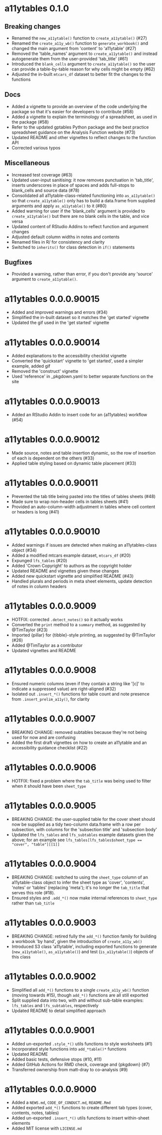 # a11ytables 0.1.0

## Breaking changes

* Renamed the `new_a11ytable()` function to `create_a11ytable()` (#27)
* Renamed the `create_a11y_wb()` function to `generate_workbook()` and changed the main argument from 'content' to 'a11ytable' (#27)
* Removed the 'table_names' argument to `create_a11ytable()` and instead autogenerate them from the user-provided 'tab_title' (#61)
* Introduced the `blank_cells` argument to `create_a11ytable()` so the user can provide a table-by-table reason for why cells might be empty (#62)
* Adjusted the in-built `mtcars_df` dataset to better fit the changes to the functions

## Docs

* Added a vignette to provide an overview of the code underlying the package so that it's easier for developers to contribute (#58)
* Added a vignette to explain the terminology of a spreadsheet, as used in the package (#58)
* Refer to the updated gptables Python package and the best practice spreadsheet guidance on the Analysis Function website (#73)
* Updated README and other vignettes to reflect changes to the function API
* Corrected various typos

## Miscellaneous

* Increased test coverage (#63)
* Updated user-input sanitising: it now removes punctuation in 'tab_title', inserts underscores in place of spaces and adds full-stops to blank_cells and source data (#78)
* Consolidated all a11ytable-class-related functioning into `as_a11ytable()` so that `create_a11ytable()` only has to build a data.frame from supplied arguments and apply `as_a11ytable()` to it (#80)
* Added warning for user if the 'blank_cells' argument is provided to `create_a11ytable()` but there are no blank cells in the table, and vice versa
* Updated content of RStudio Addins to reflect function and argument changes
* Adjusted default column widths in notes and contents
* Renamed files in R/ for consistency and clarity
* Switched to `inherits()` for class detection in `if()` statements

## Bugfixes

* Provided a warning, rather than error, if you don't provide any 'source' argument to `create_a11ytable()`.

# a11ytables 0.0.0.90015

* Added and improved warnings and errors (#34)
* Simplified the in-built dataset so it matches the 'get started' vignette
* Updated the gif used in the 'get started' vignette

# a11ytables 0.0.0.90014

* Added explanations to the accessibility checklist vignette
* Converted the 'quickstart' vignette to 'get started', used a simpler example, added gif
* Removed the 'construct' vignette
* Used 'reference' in _pkgdown.yaml to better separate functions on the site

# a11ytables 0.0.0.90013

* Added an RStudio Addin to insert code for an {a11ytables} workflow (#54)

# a11ytables 0.0.0.90012

* Made source, notes and table insertion dynamic, so the row of insertion of each is dependent on the others (#33)
* Applied table styling based on dynamic table placement (#33)

# a11ytables 0.0.0.90011

* Prevented the tab title being pasted into the titles of tables sheets (#48)
* Made sure to wrap non-header cells in tables sheets (#41)
* Provided an auto-column-width adjustment in tables where cell content or headers is long (#41)

# a11ytables 0.0.0.90010

* Added warnings if issues are detected when making an a11ytables-class object (#34)
* Added a modified mtcars example dataset, `mtcars_df` (#20)
* Expunged `lfs_tables` (#20)
* Added 'Crown Copyright' to authors as the copyright holder 
* Updated README and vignettes given these changes
* Added new quickstart vignette and simplified README (#43)
* Handled plurals and periods in meta sheet elements, update detection of notes in column headers

# a11ytables 0.0.0.9009

* HOTFIX: corrected `.detect_notes()` so it actually works
* Converted the `print` method to a `summary` method, as suggested by @TimTaylor (#23)
* Imported {pillar} for {tibble}-style printing, as suggested by @TimTaylor (#26)
* Added @TimTaylor as a contributor
* Updated vignettes and README

# a11ytables 0.0.0.9008

* Ensured numeric columns (even if they contain a string like '[c]' to indicate a suppressed value) are right-aligned (#32)
* Isolated out `.insert_*()` functions for table count and note presence from `.insert_prelim_a11y()`, for clarity

# a11ytables 0.0.0.9007

* BREAKING CHANGE: removed subtables because they're not being used for now and are confusing
* Added the first draft vignettes on how to create an a11ytable and an accessibility guidance checklist (#22)

# a11ytables 0.0.0.9006

* HOTFIX: fixed a problem where the `tab_title` was being used to filter when it should have been `sheet_type`

# a11ytables 0.0.0.9005

* BREAKING CHANGE: the user-supplied table for the cover sheet should now be supplied as a tidy two-column data.frame with a row per subsection, with columns for the 'subsection title' and 'subsection body'
* Updated the `lfs_tables` and `lfs_subtables` example datasets given the above; for an example see `lfs_tables[lfs_tables$sheet_type == "cover", "table"][[1]]`

# a11ytables 0.0.0.9004

* BREAKING CHANGE: switched to using the `sheet_type` column of an a11ytable-class object to infer the sheet type as 'cover', 'contents', 'notes' or 'tables' (replacing 'meta'); it's no longer the `tab_title` that serves this role (#18).
* Ensured styles and `.add_*()` now make internal references to `sheet_type` rather than `tab_title`

# a11ytables 0.0.0.9003

* BREAKING CHANGE: retired fully the `add_*()` function family for building a workbook 'by hand', given the introduction of `create_a11y_wb()`
* Introduced S3 class 'a11ytable', including exported functions to generate (`new_a11ytable()`, `as_a11ytable()`) and test (`is_a11ytable()`) objects of this class

# a11ytables 0.0.0.9002

* Simplified all `add_*()` functions to a single `create_a11y_wb()` function (moving towards #15), though `add_*()` functions are all still exported
* Split supplied data into two, with and without sub-table examples: `lfs_tables` and `lfs_subtables`, respectively
* Updated README to detail simplified approach

# a11ytables 0.0.0.9001

* Added un-exported `.style_*()` utils functions to style worksheets (#1)
* Incorporated style functions into `add_*table()*` functions
* Updated README
* Added basic tests, defensive stops (#10, #11)
* Added GitHub Actions for RMD check, coverage and {pkgdown} (#7)
* Transferred ownership from matt-dray to co-analysis (#9)

# a11ytables 0.0.0.9000

* Added a `NEWS.md`, `CODE_OF_CONDUCT.md`, `README.Rmd`
* Added exported `add_*()` functions to create different tab types (cover, contents, notes, tables)
* Added un-exported `.insert_*()` utils functions to insert within-sheet elements
* Added MIT license with `LICENSE.md`
